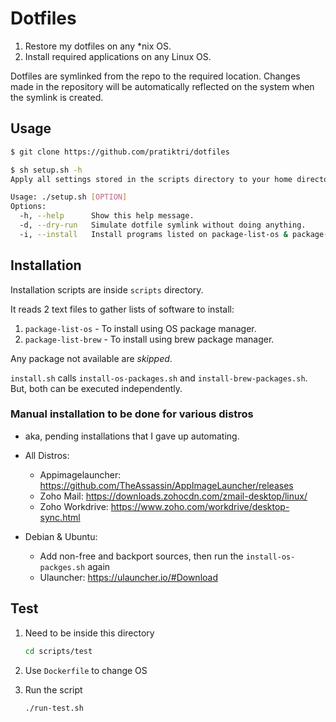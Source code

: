 # Dotfiles

1. Restore my dotfiles on any *nix OS.
2. Install required applications on any Linux OS.

Dotfiles are symlinked from the repo to the required location. Changes made in the repository will be automatically reflected on the system when the symlink is created.

## Usage

```bash
$ git clone https://github.com/pratiktri/dotfiles

$ sh setup.sh -h
Apply all settings stored in the scripts directory to your home directory.

Usage: ./setup.sh [OPTION]
Options:
  -h, --help      Show this help message.
  -d, --dry-run   Simulate dotfile symlink without doing anything.
  -i, --install   Install programs listed on package-list-os & package-list-brew files.
```

## Installation

Installation scripts are inside `scripts` directory.

It reads 2 text files to gather lists of software to install:

1. `package-list-os` - To install using OS package manager.
2. `package-list-brew` - To install using brew package manager.

Any package not available are *skipped*.

`install.sh` calls `install-os-packages.sh` and `install-brew-packages.sh`. But, both can be executed independently.

### Manual installation to be done for various distros

- aka, pending installations that I gave up automating.

- All Distros:
    - Appimagelauncher: <https://github.com/TheAssassin/AppImageLauncher/releases>
    - Zoho Mail: <https://downloads.zohocdn.com/zmail-desktop/linux/>
    - Zoho Workdrive: <https://www.zoho.com/workdrive/desktop-sync.html>
- Debian & Ubuntu:
    - Add non-free and backport sources, then run the `install-os-packges.sh` again
    - Ulauncher: <https://ulauncher.io/#Download>

## Test

1. Need to be inside this directory

    ```bash
    cd scripts/test
    ```

2. Use `Dockerfile` to change OS

3. Run the script

    ```bash
    ./run-test.sh
    ```
